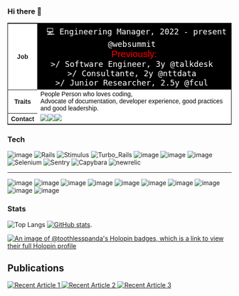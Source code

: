 ### Hi there 👋

<!--
**toothlesspanda/toothlesspanda** is a ✨ _special_ ✨ repository because its `README.md` (this file) appears on your GitHub profile.

Here are some ideas to get you started:

- 🔭 I’m currently working on ...
- 🌱 I’m currently learning ...
- 👯 I’m looking to collaborate on ...
- 🤔 I’m looking for help with ...
- 💬 Ask me about ...
- 📫 How to reach me: ...
- 😄 Pronouns: ...
- ⚡ Fun fact: ...
-->

<table width="200" border="0" align="center" cellpadding="0" cellspacing="0" style="background-color:white;border:1px solid black;font-size:1em;font-family:arial,helvetica,sans-serif;">
  
   <tbody>
      <tr>
       <th>Job</th>
       <td colspan="1" style="padding:5px;background-color:black;color:white;font-size:150%;text-align:center;"> 
       <code> 💻 Engineering Manager, 2022 - present @websummit </code>
        <br>
        <span style="color: red;"> Previously: </span><br>
        <span> <code>>/ Software Engineer, 3y @talkdesk </code></span><br>
        <span> <code>>/ Consultante, 2y @nttdata </code></span><br>
        <span> <code>>/ Junior Researcher, 2.5y @fcul </code></span>
       </td>
     </tr>
     <tr>
      <th>Traits</th>
      <td style="background-color:white;color:black;">
       People Person who loves coding, <br> Advocate of documentation, developer experience, good practices and good leadership.
      </td>
     </tr>
      <tr>
            <th>Contact</th>
       <td style="background-color:white;color:black;display:flex;justify-content:center important!;">
        <a href="https://github.com/toothlesspanda">
         <img src="https://img.shields.io/badge/GitHub-100000?style=for-the-badge&logo=github&logoColor=white"/></a> 
        <a href="[https://github.com/toothlesspanda](https://linkedin.com/in/inesdematos)" >
         <img src="https://img.shields.io/badge/LinkedIn-0077B5?style=for-the-badge&logo=linkedin&logoColor=white"/>
        </a> 
        <a href="[https://github.com/toothlesspanda](https://medium.com/@inesdematos)" >
         <img src="https://img.shields.io/badge/Medium-12100E?style=for-the-badge&logo=medium&logoColor=white"/>
        </a>
       </td>
     </tr>
   </tbody>
</table>


### Tech


![image](https://img.shields.io/badge/Ruby-CC342D?style=for-the-badge&logo=ruby&logoColor=white) ![Rails](https://img.shields.io/badge/rails-%23CC0000.svg?style=for-the-badge&logo=ruby-on-rails&logoColor=white) ![Stimulus](https://img.shields.io/badge/stimulus-323330?style=for-the-badge&logo=stimulus&logoColor=red) ![Turbo_Rails](https://img.shields.io/badge/turbo_rails-%23FF0000.svg?style=for-the-badge&logo=tutbo_rails&logoColor=white) ![image](https://img.shields.io/badge/Bootstrap-563D7C?style=for-the-badge&logo=bootstrap&logoColor=white) ![image](https://img.shields.io/badge/rabbitmq-%23FF6600.svg?&style=for-the-badge&logo=rabbitmq&logoColor=white) ![image](https://img.shields.io/badge/PostgreSQL-316192?style=for-the-badge&logo=postgresql&logoColor=white)  ![Selenium](https://img.shields.io/badge/-selenium-%43B02A?style=for-the-badge&logo=selenium&logoColor=white) ![Sentry](https://img.shields.io/badge/sentry-%23362D59.svg?style=for-the-badge&logo=sentry&logoColor=white) ![Capybara](https://img.shields.io/badge/-capybara-%23E5E5E5?style=for-the-badge&logo=capybara) ![newrelic](https://img.shields.io/badge/newrelic-%23323330.svg?style=for-the-badge&logo=newrelic&logoColor=%BBDEAD)

<hr>

![image](https://img.shields.io/badge/Node%20js-339933?style=for-the-badge&logo=nodedotjs&logoColor=white) ![image](https://img.shields.io/badge/React-20232A?style=for-the-badge&logo=react&logoColor=61DAFB)  ![image](https://img.shields.io/badge/Cucumber-43B02A?style=for-the-badge&logo=cucumber&logoColor=white) ![image](https://img.shields.io/badge/Swagger-85EA2D?style=for-the-badge&logo=Swagger&logoColor=white) ![image](https://img.shields.io/badge/firebase-ffca28?style=for-the-badge&logo=firebase&logoColor=black) ![image](https://img.shields.io/badge/Docker-2CA5E0?style=for-the-badge&logo=docker&logoColor=white) ![image](https://img.shields.io/badge/mac%20os-000000?style=for-the-badge&logo=apple&logoColor=white) ![image](https://img.shields.io/badge/iTerm2-000000?style=for-the-badge&logo=iterm2&logoColor=white) ![image](https://img.shields.io/badge/VSCode-0078D4?style=for-the-badge&logo=visual%20studio%20code&logoColor=white) ![image](https://img.shields.io/badge/Raspberry%20Pi-A22846?style=for-the-badge&logo=Raspberry%20Pi&logoColor=white)

### Stats
![Top Langs](https://github-readme-stats.vercel.app/api/top-langs/?username=toothlesspanda&hide=java,prolog,php,html,css,makefile,shell&show_icons=true&theme=gruvbox&bg_color=00000000)     [![GitHub stats](https://github-readme-stats.vercel.app/api?username=toothlesspanda&show_icons=true&theme=gruvbox&bg_color=00000000)](https://github.com/toothlesspanda/github-readme-stats).
 

[![An image of @toothlesspanda's Holopin badges, which is a link to view their full Holopin profile](https://holopin.me/toothlesspanda)](https://holopin.io/@toothlesspanda)



## Publications
<a target="_blank" href="https://github-readme-medium-recent-article.vercel.app/medium/@inesdematos/2"><img src="https://github-readme-medium-recent-article.vercel.app/medium/@inesdematos/2" alt="Recent Article 1"> 
<a target="_blank" href="https://github-readme-medium-recent-article.vercel.app/medium/@inesdematos/3"><img src="https://github-readme-medium-recent-article.vercel.app/medium/@inesdematos/3" alt="Recent Article 2"> 
<a target="_blank" href="https://github-readme-medium-recent-article.vercel.app/medium/@inesdematos/0"><img src="https://github-readme-medium-recent-article.vercel.app/medium/@inesdematos/0" alt="Recent Article 3"> 



